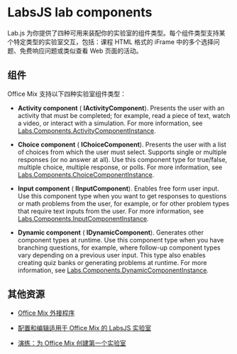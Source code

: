 ﻿
# LabsJS lab components

Lab.js 为你提供了四种可用来装配你的实验室的组件类型。每个组件类型支持某个特定类型的实验室交互，包括：课程 HTML 格式的 iFrame 中的多个选择问题、免费响应问题或类似查看 Web 页面的活动。

## 组件

Office Mix 支持以下四种实验室组件类型：


-  **Activity component** ( **IActivityComponent**). Presents the user with an activity that must be completed; for example, read a piece of text, watch a video, or interact with a simulation. For more information, see [Labs.Components.ActivityComponentInstance](../../../reference/office-mix/labs.components.activitycomponentinstance.md).
    
-  **Choice component** ( **IChoiceComponent**). Presents the user with a list of choices from which the user must select. Supports single or multiple responses (or no answer at all). Use this component type for true/false, multiple choice, multiple response, or polls. For more information, see [Labs.Components.ChoiceComponentInstance](../../../reference/office-mix/labs.components.choicecomponentinstance.md).
    
-  **Input component** ( **IInputComponent**). Enables free form user input. Use this component type when you want to get responses to questions or math problems from the user, for example, or for other problem types that require text inputs from the user. For more information, see [Labs.Components.InputComponentInstance](../../../reference/office-mix/labs.components.inputcomponentinstance.md).
    
-  **Dynamic component** ( **IDynamicComponent**). Generates other component types at runtime. Use this component type when you have branching questions, for example, where follow-up component types vary depending on a previous user input. This type also enables creating quiz banks or generating problems at runtime. For more information, see [Labs.Components.DynamicComponentInstance](../../../reference/office-mix/labs.components.dynamiccomponentinstance.md).
    

## 其他资源



- [Office Mix 外接程序](../../powerpoint/office-mix/office-mix-add-ins.md)
    
- [配置和编辑适用于 Office Mix 的 LabsJS 实验室](../../powerpoint/office-mix/configuring-and-editing-labsjs-labs-for-office-mix.md)
    
- [演练：为 Office Mix 创建第一个实验室](../../powerpoint/office-mix/creating-your-first-lab-for-office-mix.md#walkthrough-creating-your-first-lab-for-office-mix)
    
